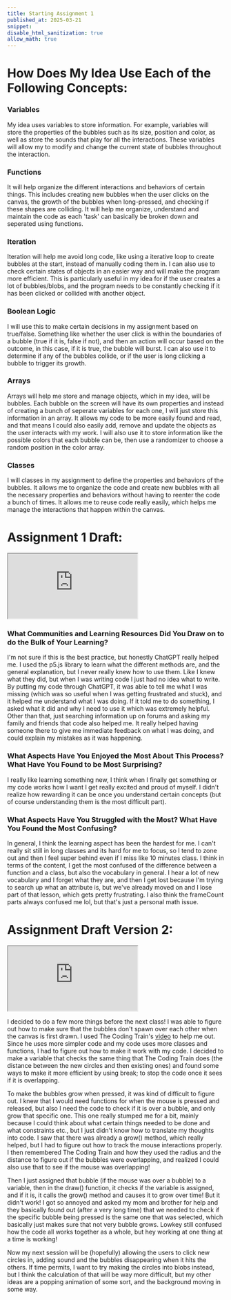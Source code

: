 ```yaml
---
title: Starting Assignment 1
published_at: 2025-03-21
snippet:
disable_html_sanitization: true
allow_math: true
---
```

# How Does My Idea Use Each of the Following Concepts:
### Variables
My idea uses variables to store information. For example, variables will store the properties of the bubbles such as its size, position and color, as well as store the sounds that play for all the interactions. These variables will allow my to modify and change the current state of bubbles throughout the interaction.

### Functions
It will help organize the different interactions and behaviors of certain things. This includes creating new bubbles when the user clicks on the canvas, the growth of the bubbles when long-pressed, and checking if these shapes are colliding. It will help me organize, understand and maintain the code as each 'task' can basically be broken down and seperated using functions.

### Iteration
Iteration will help me avoid long code, like using a iterative loop to create bubbles at the start, instead of manually coding them in. I can also use to check certain states of objects in an easier way and will make the program more efficient. This is particularly useful in my idea for if the user creates a lot of bubbles/blobs, and the program needs to be constantly checking if it has been clicked or collided with another object.

### Boolean Logic
I will use this to make certain decisions in my assignment based on true/false. Something like whether the user click is within the boundaries of a bubble (true if it is, false if not), and then an action will occur based on the outcome, in this case, if it is true, the bubble will burst. I can also use it to determine if any of the bubbles collide, or if the user is long clicking a bubble to trigger its growth.

### Arrays
Arrays will help me store and manage objects, which in my idea, will be bubbles. Each bubble on the screen will have its own properties and instead of creating a bunch of seperate variables for each one, I will just store this information in an array. It allows my code to be more easily found and read, and that means I could also easily add, remove and update the objects as the user interacts with my work. I will also use it to store information like the possible colors that each bubble can be, then use a randomizer to choose a random position in the color array.

### Classes
I will classes in my assignment to define the properties and behaviors of the bubbles. It allows me to organize the code and create new bubbles with all the necessary properties and behaviors without having to reenter the code a bunch of times. It allows me to reuse code really easily, which helps me manage the interactions that happen within the canvas.

# Assignment 1 Draft:

<iframe id="cuteDraft1" src="https://editor.p5js.org/yeahlia/sketches/GxC7-T_cK"></iframe>

<script type="module">

    const iframe  = document.getElementById (`cuteDraft1`)
    iframe.width  = iframe.parentNode.scrollWidth
    iframe.height = iframe.width 

</script>

### What Communities and Learning Resources Did You Draw on to do the Bulk of Your Learning?
I'm not sure if this is the best practice, but honestly ChatGPT really helped me. I used the p5.js library to learn what the different methods are, and the general explanation, but I never really knew how to use them. Like I knew what they did, but when I was writing code I just had no idea what to write. By putting my code through ChatGPT, it was able to tell me what I was missing (which was so useful when I was getting frustrated and stuck), and it helped me understand what I was doing. If it told me to do something, I asked what it did and why I need to use it which was extremely helpful. Other than that, just searching information up on forums and asking my family and friends that code also helped me. It really helped having someone there to give me immediate feedback on what I was doing, and could explain my mistakes as it was happening.

### What Aspects Have You Enjoyed the Most About This Process?  What Have You Found to be Most Surprising?
I really like learning something new, I think when I finally get something or my code works how I want I get really excited and proud of myself. I didn't realize how rewarding it can be once you understand certain concepts (but of course understanding them is the most difficult part).

### What Aspects Have You Struggled with the Most?  What Have You Found the Most Confusing? 
In general, I think the learning aspect has been the hardest for me. I can't really sit still in long classes and its hard for me to focus, so I tend to zone out and then I feel super behind even if I miss like 10 minutes class. I think in terms of the content, I get the most confused of the difference between a function and a class, but also the vocabulary in general. I hear a lot of new vocabulary and I forget what they are, and then I get lost because I'm trying to search up what an attribute is, but we've already moved on and I lose part of that lesson, which gets pretty frustrating. I also think the frameCount parts always confused me lol, but that's just a personal math issue.

# Assignment Draft Version 2:
<iframe id="cuteDraft2" src="https://editor.p5js.org/yeahlia/sketches/3S1UhwX2x"></iframe>

<script type="module">

    const iframe  = document.getElementById (`cuteDraft2`)
    iframe.width  = iframe.parentNode.scrollWidth
    iframe.height = iframe.width 

</script>

I decided to do a few more things before the next class! I was able to figure out how to make sure that the bubbles don't spawn over each other when the canvas is first drawn. I used The Coding Train's [video](https://www.youtube.com/watch?v=XATr_jdh-44) to help me out. Since he uses more simpler code and my code uses more classes and functions, I had to figure out how to make it work with my code. I decided to make a variable that checks the same thing that The Coding Train does (the distance between the new circles and then existing ones) and found some ways to make it more efficient by using break; to stop the code once it sees if it is overlapping.

To make the bubbles grow when pressed, it was kind of difficult to figure out. I knew that I would need functions for when the mouse is pressed and released, but also I need the code to check if it is over a bubble, and only grow that specific one. This one really stumped me for a bit, mainly because I could think about what certain things needed to be done and what constraints etc., but I just didn't know how to translate my thoughts into code. I saw that there was already a grow() method, which really helped, but I had to figure out how to track the mouse interactions properly. I then remembered The Coding Train and how they used the radius and the distance to figure out if the bubbles were overlapping, and realized I could also use that to see if the mouse was overlapping! 

Then I just assigned that bubble (if the mouse was over a bubble) to a variable, then in the draw() function, it checks if the variable is assigned, and if it is, it calls the grow() method and causes it to grow over time! But it didn't work! I got so annoyed and asked my mom and brother for help and they basically found out (after a very long time) that we needed to check if the specific bubble being pressed is the same one that was selected, which basically just makes sure that not very bubble grows. Lowkey still confused how the code all works together as a whole, but hey working at one thing at a time is working!

Now my next session will be (hopefully) allowing the users to click new circles in, adding sound and the bubbles disappearing when it hits the others. If time permits, I want to try making the circles into blobs instead, but I think the calculation of that will be way more difficult, but my other ideas are a popping animation of some sort, and the background moving in some way.


 

 <!-- 
 how to add the sound
 how to make the circles like blobs instead
 how to do the click animation
 maybe animation of it popping, maybe disappear from the inside out
  -->